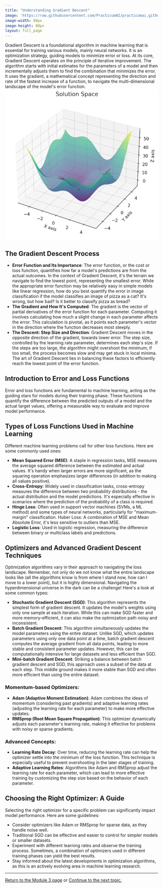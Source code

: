 ```yaml
---
title: "Understanding Gradient Descent"
image: 'https://raw.githubusercontent.com/PracticumAI/practicumai.github.io/main/images/icons/practicumai_deep_learning.png'
image-width: 80px
image-height: 80px
layout: full_page
---
```



Gradient Descent is a foundational algorithm in machine learning that is essential for training various models, mainly neural networks. It is an optimization strategy, guiding models to minimize error or loss. At its core, Gradient Descent operates on the principle of iterative improvement. The algorithm starts with initial estimates for the parameters of a model and then incrementally adjusts them to find the combination that minimizes the error. It uses the gradient, a mathematical concept representing the direction and rate of the fastest increase of a function, to navigate the multi-dimensional landscape of the model's error function.![A 3D depiction of a loss surface with hills and valleys.](/images/loss_surface.png)

## The Gradient Descent Process

* **Error Function and Its Importance**: The error function, or the cost or loss function, quantifies how far a model's predictions are from the actual outcomes. In the context of Gradient Descent, it's the terrain we navigate to find the lowest point, representing the smallest error. While the appropriate error function may be relatively easy in simple models like linear regression, how do you best quantify the error in image classification if the model classifies an image of pizza as a cat? It's wrong, but how bad? Is it better to classify pizza as bread?
* **The Gradient and How It's Computed**: The gradient is the vector of partial derivatives of the error function for each parameter. Computing it involves calculating how much a slight change in each parameter affects the error. This calculation is pivotal, as it points each parameter's vector in the direction where the function decreases most steeply.
* **The Descent: Step Size and Direction**: Gradient Descent moves in the opposite direction of the gradient, towards lower error. The step size, controlled by the learning rate parameter, determines each step's size. If the steps are too large, the algorithm might overshoot the minimum; if too small, the process becomes slow and may get stuck in local minima. The art of Gradient Descent lies in balancing these factors to efficiently reach the lowest point of the error function.

## Introduction to Error and Loss Functions

Error and loss functions are fundamental to machine learning, acting as the guiding stars for models during their training phase. These functions quantify the difference between the predicted outputs of a model and the actual target values, offering a measurable way to evaluate and improve model performance.

## Types of Loss Functions Used in Machine Learning

Different machine learning problems call for other loss functions. Here are some commonly used ones:

* **Mean Squared Error (MSE)**: A staple in regression tasks, MSE measures the average squared difference between the estimated and actual values. It's handy when larger errors are more significant, as the squaring operation emphasizes larger differences (in addition to making all values positive).
* **Cross-Entropy**: Widely used in classification tasks, cross-entropy measures the difference between two probability distributions - the actual distribution and the model predictions. It's especially effective in scenarios where the prediction of the probability of a class is required.
* **Hinge Loss**: Often used in support vector machines (SVMs, a ML method) and some types of neural networks, particularly for "maximum-margin" classification.
Huber Loss: A combination of MSE and Mean Absolute Error, it's less sensitive to outliers than MSE.
* **Logistic Loss**: Used in logistic regression, measuring the difference between binary or multiclass labels and predictions.

## Optimizers and Advanced Gradient Descent Techniques

Optimization algorithms vary in their approach to navigating the loss landscape. Remember, not only do we not know what the entire landscape looks like (all the algorithms know is from where I stand now, how can I move to a lower point), but it is highly dimensional. Navigating the hyperdimensional universe in the dark can be a challenge! Here's a look at some common types:

* **Stochastic Gradient Descent (SGD)**: This algorithm represents the simplest form of gradient descent. It updates the model's weights using only one sample at each iteration. While this can make SGD faster and more memory-efficient, it can also make the optimization path noisy and inconsistent.
* **Batch Gradient Descent**: This algorithm simultaneously updates the model parameters using the entire dataset. Unlike SGD, which updates parameters using only one data point at a time, batch gradient descent computes the average gradient from all data points, leading to more stable and consistent parameter updates. However, this can be computationally intensive for large datasets and less efficient than SGD.
* **Mini-batch Gradient Descent**: Striking a balance between batch gradient descent and SGD, this approach uses a subset of the data at each step. This middle ground makes it more stable than SGD and often more efficient than using the entire dataset.

### Momentum-based Optimizers:

* **Adam (Adaptive Moment Estimation)**: Adam combines the ideas of momentum (considering past gradients) and adaptive learning rates (adjusting the learning rate for each parameter) to make more effective updates.
* **RMSprop (Root Mean Square Propagation)**: This optimizer dynamically adjusts each parameter's learning rate, making it effective for problems with noisy or sparse gradients.

### Advanced Concepts:

* **Learning Rate Decay**: Over time, reducing the learning rate can help the optimizer settle into the minimum of the loss function. This technique is especially useful to prevent overshooting in the later stages of training.
* **Adaptive Learning Rates**: Algorithms like Adam and RMSprop adjust the learning rate for each parameter, which can lead to more effective training by customizing the step size based on the behavior of each parameter.

## Choosing the Right Optimizer: A Guide

Selecting the right optimizer for a specific problem can significantly impact model performance. Here are some guidelines:

* Consider optimizers like Adam or RMSprop for sparse data, as they handle noise well.
* Traditional SGD can be effective and easier to control for simpler models or smaller datasets.
* Experiment with different learning rates and observe the training process. Sometimes, a combination of optimizers used in different training phases can yield the best results.
* Stay informed about the latest developments in optimization algorithms, as this is an actively evolving area in machine learning research. 

---

[Return to the Module 3 page](/deep_learning/03_how_to_tune_your_models/) or [Continue to the next topic.](/deep_learning/03.2_overfitting_underfitting/)